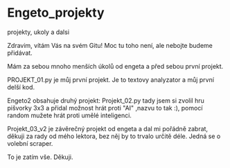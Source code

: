 # Engeto_projekty
projekty, ukoly a dalsi

Zdravim,
vítám Vás na svém Gitu! Moc tu toho není, ale nebojte budeme přidávat.

Mám za sebou mnoho menších úkolů od engeta a před sebou první projekt.

PROJEKT_01.py je můj první projekt. Je to textovy analyzator a můj první delší kod.

Engeto2 obsahuje druhý projekt: Projekt_02.py tady jsem si zvolil hru pišvorky 3x3 a přidal možnost hrát proti "AI" ,nazvu to tak :), pomocí random mužete hrát proti umělé inteligenci.

Projekt_03_v2 je závěrečný projekt od engeta a dal mi pořádně zabrat, děkuji za rady od mého lektora, bez něj by to trvalo určitě déle. 
Jedná se o volební scraper.

To je zatím vše. Děkuji.

